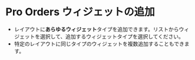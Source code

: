 # **Pro Orders ウィジェットの追加**

- レイアウトに**あらゆるウィジェット**タイプを追加できます。リストからウィジェットを選択して、追加するウィジェットタイプを選択してください。
- 特定のレイアウトに同じタイプのウィジェットを複数追加することもできます。

